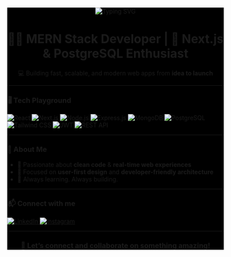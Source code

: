 <div style="background-color : black" >
  <p align="center">
  <img src="https://readme-typing-svg.herokuapp.com?font=Fira+Code&size=24&pause=1000&center=true&vCenter=true&multiline=true&width=800&height=100&lines=Hi+there+%F0%9F%91%8B+I'm+Mudassar+Rasool!;MERN+Stack+Developer+%7C+Next.js+%2B+PostgreSQL+Enthusiast;Let's+build+something+awesome+together!" alt="Typing SVG" />
</p>

<h1 align="center">🧑‍💻 MERN Stack Developer | 🚀 Next.js & PostgreSQL Enthusiast</h1>

<p align="center">💻 Building fast, scalable, and modern web apps from <b>idea to launch</b></p>

---

### 🖥️ Tech Playground

<p align="left">
  <img src="https://img.shields.io/badge/React-20232A?style=for-the-badge&logo=react&logoColor=61DAFB" alt="React" />
  <img src="https://img.shields.io/badge/Next.js-000000?style=for-the-badge&logo=next.js&logoColor=white" alt="Next.js" />
  <img src="https://img.shields.io/badge/Node.js-339933?style=for-the-badge&logo=nodedotjs&logoColor=white" alt="Node.js" />
  <img src="https://img.shields.io/badge/Express.js-404D59?style=for-the-badge" alt="Express.js" />
  <img src="https://img.shields.io/badge/MongoDB-4EA94B?style=for-the-badge&logo=mongodb&logoColor=white" alt="MongoDB" />
  <img src="https://img.shields.io/badge/PostgreSQL-336791?style=for-the-badge&logo=postgresql&logoColor=white" alt="PostgreSQL" />
  <img src="https://img.shields.io/badge/Tailwind_CSS-38B2AC?style=for-the-badge&logo=tailwind-css&logoColor=white" alt="Tailwind CSS" />
  <img src="https://img.shields.io/badge/Auth-JWT-green?style=for-the-badge" alt="JWT" />
  <img src="https://img.shields.io/badge/REST_API-FF6F00?style=for-the-badge&logo=api&logoColor=white" alt="REST API" />
</p>

---

### 🌟 About Me
- 🧼 Passionate about **clean code** & **real-time web experiences**
- 🤝 Focused on **user-first design** and **developer-friendly architecture**
- 🌱 Always learning. Always building.

---

### 📬 Connect with me

<p align="left">
  <a href="https://www.linkedin.com/in/mudassar-rasool-b15130300" target="_blank">
    <img src="https://img.shields.io/badge/LinkedIn-0A66C2?style=for-the-badge&logo=linkedin&logoColor=white" alt="LinkedIn" />
  </a>
  <a href="https://www.instagram.com/mudassar_rasool_7/" target="_blank">
    <img src="https://img.shields.io/badge/Instagram-E4405F?style=for-the-badge&logo=instagram&logoColor=white" alt="Instagram" />
  </a>
</p>

---

<h3 align="center">📢 Let’s connect and collaborate on something amazing!</h3>

</div>
